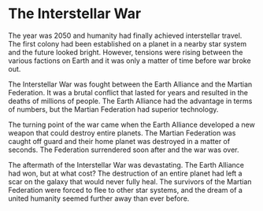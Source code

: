 # The Interstellar War

The year was 2050 and humanity had finally achieved interstellar travel. The first colony had been established on a planet in a nearby star system and the future looked bright. However, tensions were rising between the various factions on Earth and it was only a matter of time before war broke out.

The Interstellar War was fought between the Earth Alliance and the Martian Federation. It was a brutal conflict that lasted for years and resulted in the deaths of millions of people. The Earth Alliance had the advantage in terms of numbers, but the Martian Federation had superior technology.

The turning point of the war came when the Earth Alliance developed a new weapon that could destroy entire planets. The Martian Federation was caught off guard and their home planet was destroyed in a matter of seconds. The Federation surrendered soon after and the war was over.

The aftermath of the Interstellar War was devastating. The Earth Alliance had won, but at what cost? The destruction of an entire planet had left a scar on the galaxy that would never fully heal. The survivors of the Martian Federation were forced to flee to other star systems, and the dream of a united humanity seemed further away than ever before.